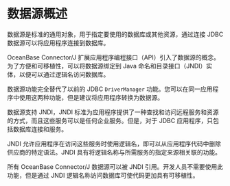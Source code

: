 # 数据源概述 

数据源是标准的通用对象，用于指定要使用的数据库或其他资源，通过连接 JDBC 数据源可以将应用程序连接到数据库。

OceanBase Connector/J 扩展应用程序编程接口（API）引入了数据源的概念。为了方便和可移植性，可以将数据源绑定到 Java 命名和目录接口（JNDI）实体，以便可以通过逻辑名访问数据库。

数据源功能完全替代了以前的 JDBC `DriverManager` 功能。您可以在同一应用程序中使用这两种功能，但是建议将应用程序转换为数据源。

数据源支持 JNDI，JNDI 标准为应用程序提供了一种查找和访问远程服务和资源的方式，而且这些服务可以是任何企业服务。但是，对于 JDBC 应用程序，只包括数据库连接和服务。

JNDI 允许应用程序在访问这些服务时使用逻辑名，即可以从应用程序代码中删除供应商的特定语法。JNDI 具有将逻辑名称与所需服务的指定来源相关联的功能。

所有 OceanBase Connector/J 数据源可以被 JNDI 引用。开发人员不需要使用此功能，但是通过 JNDI 逻辑名称访问数据库可使代码更加具有可移植性。
